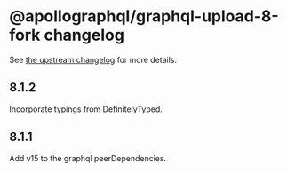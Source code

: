 # @apollographql/graphql-upload-8-fork changelog

See [the upstream changelog](https://github.com/jaydenseric/graphql-upload/blob/master/changelog.md) for more details.

## 8.1.2

Incorporate typings from DefinitelyTyped.

## 8.1.1

Add v15 to the graphql peerDependencies.
